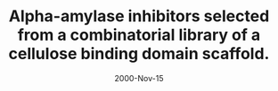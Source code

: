 ---
link: https://pubmed.com/11025543
journal: Proteins
title: Alpha-amylase inhibitors selected from a combinatorial library of a cellulose binding domain scaffold.
date: 2000-Nov-15
authors: Lehtiö, J, Teeri, TT, Nygren, PA
---